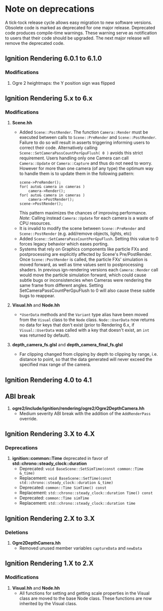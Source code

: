 # Note on deprecations
A tick-tock release cycle allows easy migration to new software versions.
Obsolete code is marked as deprecated for one major release.
Deprecated code produces compile-time warnings. These warning serve as
notification to users that their code should be upgraded. The next major
release will remove the deprecated code.

## Ignition Rendering 6.0.1 to 6.1.0

### Modifications

1. Ogre 2 heightmaps: the Y position sign was flipped

## Ignition Rendering 5.x to 6.x

### Modifications

1. **Scene.hh**
    + Added `Scene::PostRender`. The function `Camera::Render` must be executed
      between calls to `Scene::PreRender` and `Scene::PostRender`. Failure to do
      so will result in asserts triggering informing users to correct their code.
      Alternatively calling `Scene::SetCameraPassCountPerGpuFlush( 0 )` avoids
      this strict requirement.
      Users handling only one Camera can call `Camera::Update` or `Camera::Capture`
      and thus do not need to worry.
      However for more than one camera (of any type) the optimum way to handle them is to update them in the following pattern:
      ```
      scene->PreRender();
      for( auto& camera in cameras )
          camera->Render();
      for( auto& camera in cameras )
          camera->PostRender();
      scene->PostRender();
      ```
      This pattern maximizes the chances of improving performance.
      *Note*: Calling instead `Camera::Update` for each camera is a waste of CPU resources.
    + It is invalid to modify the scene between `Scene::PreRender` and `Scene::PostRender` (e.g. add/remove objects, lights, etc)
    + Added `Scene::SetCameraPassCountPerGpuFlush`. Setting this value to 0 forces legacy behavior which eases porting.
    + Systems that rely on Graphics components like particle FXs and postprocessing are explicitly affected by Scene's Pre/PostRender. Once `Scene::PostRender` is called, the particle FXs' simulation is moved forward, as well as time values sent to postprocessing shaders. In previous ign-rendering versions each `Camera::Render` call would move the particle simulation forward, which could cause subtle bugs or inconsistencies when Cameras were rendering the same frame from different angles. Setting SetCameraPassCountPerGpuFlush to 0 will also cause these subtle bugs to reappear.

1. **Visual.hh** and **Node.hh**
    + `*UserData` methods and the `Variant` type alias have been moved from the `Visual` class to the `Node` class.
    `Node::UserData` now returns no data for keys that don't exist (prior to Rendering 6.x, if
    `Visual::UserData` was called with a key that doesn't exist, an `int` was returned by default).

1. **depth_camera_fs.glsl** and **depth_camera_final_fs.glsl**
    + Far clipping changed from clipping by depth to clipping by range, i.e. distance to point, so that the data generated will never exceed the specified max range of the camera.

## Ignition Rendering 4.0 to 4.1

## ABI break

1. **ogre2/include/ignition/rendering/ogre2/Ogre2DepthCamera.hh**
    + Medium severity ABI break with the addition of the `AddRenderPass` override.

## Ignition Rendering 3.X to 4.X

### Deprecations

1. **ignition::common::Time** deprecated in favor of **std::chrono::steady_clock::duration**
    + Deprecated: `void BaseScene::SetSimTime(const common::Time &_time)`
    + Replacement: `void BaseScene::SetTime(const std::chrono::steady_clock::duration &_time)`
    + Deprecated: `common::Time SimTime() const`
    + Replacement: `std::chrono::steady_clock::duration Time() const`
    + Deprecated: `common::Time simTime`
    + Replacement: `std::chrono::steady_clock::duration time`

## Ignition Rendering 2.X to 3.X

### Deletions

1. **Ogre2DepthCamera.hh**
    + Removed unused member variables `captureData` and `newData`

## Ignition Rendering 1.X to 2.X

### Modifications

1. **Visual.hh** and **Node.hh**
    + All functions for setting and getting scale properties in the Visual class
      are moved to the base Node class. These functions are now inherited by
      the Visual class.
